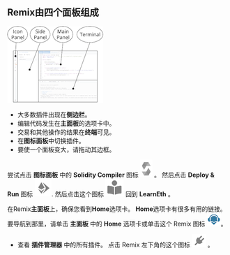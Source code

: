 ## Remix由四个面板组成

![Remix layout](https://raw.githubusercontent.com/ethereum/remix-workshops/master/Basics/interface_introduction/images/a-layout1c.png "Remix layout")

- 大多数插件出现在**侧边栏**。
- 编辑代码发生在**主面板**的选项卡中。
- 交易和其他操作的结果在**终端**可见。
- 在**图标面板**中切换插件。
- 要使一个面板变大，请拖动其边框。

尝试点击 **图标面板** 中的 **Solidity Compiler** 图标 ![](https://raw.githubusercontent.com/ethereum/remix-workshops/master/Basics/interface_introduction/images/solidity-icon.png) 。 然后点击 **Deploy & Run** 图标 ![](https://raw.githubusercontent.com/ethereum/remix-workshops/master/Basics/interface_introduction/images/deploy-run.png).  然后点击这个图标 ![](https://raw.githubusercontent.com/ethereum/remix-workshops/master/Basics/interface_introduction/images/learneth.png)  回到 **LearnEth** 。

在Remix**主面板**上，确保您看到**Home**选项卡。  **Home**选项卡有很多有用的链接。 要导航到那里，请单击 **主面板** 中的 **Home** 选项卡或单击这个 Remix 图标 ![Remix icon](https://raw.githubusercontent.com/ethereum/remix-workshops/master/Basics/interface_introduction/images/remix-logo.png "Remix icon")。

- 查看 **插件管理器** 中的所有插件。  点击 Remix 左下角的这个图标 ![plugin manager](https://raw.githubusercontent.com/ethereum/remix-workshops/master/Basics/interface_introduction/images/plugin1.png "Plugin Manager icon") 。